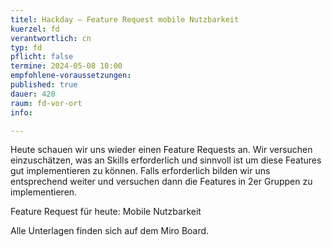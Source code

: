 ```yaml
---
titel: Hackday – Feature Request mobile Nutzbarkeit
kuerzel: fd
verantwortlich: cn
typ: fd
pflicht: false
termine: 2024-05-08 10:00
empfohlene-voraussetzungen: 
published: true
dauer: 420
raum: fd-vor-ort
info: 

---
```


Heute schauen wir uns wieder einen Feature Requests an. Wir versuchen einzuschätzen, was an Skills erforderlich und sinnvoll ist um diese Features gut implementieren zu können. Falls erforderlich bilden wir uns entsprechend weiter und versuchen dann die Features in 2er Gruppen zu implementieren.

Feature Request für heute: Mobile Nutzbarkeit

Alle Unterlagen finden sich auf dem Miro Board.
